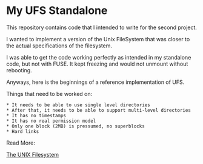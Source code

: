 # My UFS Standalone

This repository contains code that I intended to write for the second project.

I wanted to implement a version of the Unix FileSystem that was closer to the actual
specifications of the filesystem.

I was able to get the code working perfectly as intended in my standalone code, but
not with FUSE. It kept freezing and would not unmount without rebooting.

Anyways, here is the beginnings of a reference implementation of UFS.

Things that need to be worked on:

	* It needs to be able to use single level directories
	* After that, it needs to be able to support multi-level directories
	* It has no timestamps
	* It has no real permission model
	* Only one block (2MB) is pressumed, no superblocks
	* Hard links

Read More:

 [The UNIX Filesystem](https://www.dgp.toronto.edu/~kenxu/csc209/unixfilesystem-wk1.pdf)
